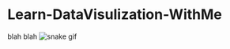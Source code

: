 # Learn-DataVisulization-WithMe
blah blah
![snake gif](https://github.com/sasivatsal7122/sasivatsal7122/blob/output/github-contribution-grid-snake.svg)
